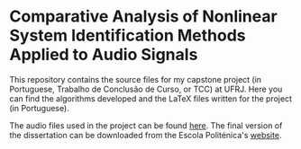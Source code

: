 # Comparative Analysis of Nonlinear System Identification Methods Applied to Audio Signals

This repository contains the source files for my capstone project (in Portuguese,
Trabalho de Conclusão de Curso, or TCC) at UFRJ. Here you can find the algorithms
developed and the LaTeX files written for the project (in Portuguese).

The audio files used in the project can be found [here][smt]. The final version of
the dissertation can be downloaded from the Escola Politénica's [website][polimonografias].


[smt]: https://www02.smt.ufrj.br/~matheus.moreno/tcc.html
[polimonografias]: https://monografias.poli.ufrj.br/rep-download.php?farquivo=projpoli10034682.pdf&fcodigo=5289
